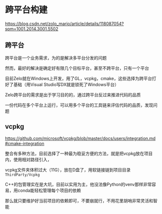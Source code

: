 # 跨平台构建

https://blog.csdn.net/zolo_mario/article/details/118087054?spm=1001.2014.3001.5502

## 跨平台

跨平台是一个业务需求，为的是解决多平台分发的问题

然而，最好的解决是确定好有限几个目标平台，甚至不跨平台，只有一个平台

目前Zelo就在Windows上开发，用了GL，vcpkg，cmake，这些选择为跨平台打好了基础（用Visual Studio写DX就是锁死了Windows平台）

Zelo跨平台的需求是出于学习目的的，通过跨平台反过来推进代码的品质

一份代码在多个平台上运行，可以用多个平台的工具链来评估代码的品质，发现问题

## vcpkg

https://github.com/microsoft/vcpkg/blob/master/docs/users/integration.md#cmake-integration

整合有多种方法，目前选择了一种最为稳妥方便的方法，就是把vcpkg放在项目内，使用相对路径引入，

vcpkg文件夹体积过大（11G），放在D盘了，用软链接链到项目目录`ThirdParty/Vcpkg`

C++的包管理实在是大坑，目前以实用为主，他没法像Python的venv那样非常容易，用conda能轻松管理每个项目的依赖

那么就只要维护好当前项目的依赖即可，不要崩就行，不用花里胡哨非常灵活和智能